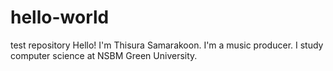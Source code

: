 # hello-world
test repository
Hello!
I'm Thisura Samarakoon.
I'm a music producer.
I study computer science at NSBM Green University.
